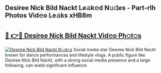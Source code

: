 ## Desiree Nick Bild Nackt Le𝚊k𝚎d N𝚞𝚍es - Part-rlh Photos Vid𝚎o Le𝚊ks xHB8m

# <h2><a href="http://fb9o4l.evod.top/?m=Desiree+Nick+Bild+Nackt">🔗 👉🔴 Desiree Nick Bild Nackt Vid𝚎o Ph𝚘t𝚘s</a></h2>

[![Desiree Nick Bild Nackt N𝚞d𝚎s](https://i.imgur.com/8V9OHl7.gif)](http://fb9o4l.evod.top/?m=Desiree+Nick+Bild+Nackt)
Social media star Desiree Nick Bild Nackt known for dance performances and lifestyle vlogs. A public figure like Desiree Nick Bild Nackt, with a strong social media presence and a large following, can wield significant influence. 
